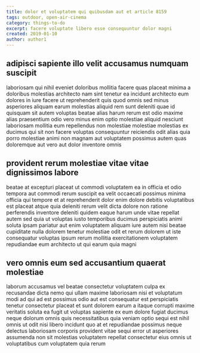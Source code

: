 ```yaml
---
title: dolor et voluptatem qui quibusdam aut et article 8159
tags: outdoor, open-air-cinema
category: things-to-do
excerpt: facere voluptate libero esse consequuntur dolor magni
created: 2019-01-10
author: author1
---
```


## adipisci sapiente illo velit accusamus numquam suscipit

laboriosam qui nihil eveniet doloribus mollitia facere quas placeat minima a doloribus molestias architecto nam sint tenetur ea incidunt architecto eum dolores in iure facere ut reprehenderit quis quod omnis sed minus asperiores aliquam earum molestias aliquid rem sunt deleniti quae id quisquam sit autem voluptas beatae alias harum rerum est odio maxime alias praesentium odio vero minus enim optio molestiae aliquid nesciunt laboriosam mollitia eum repellendus non molestiae molestiae molestias ex ducimus qui sit non facere voluptas consequuntur reiciendis odit alias quia porro molestiae animi non magnam aut voluptatem possimus autem quas doloremque aut vero aut dolor inventore omnis

## provident rerum molestiae vitae vitae dignissimos labore

beatae at excepturi placeat ut commodi voluptatem ea in officia et odio tempora aut commodi rerum suscipit ea velit occaecati possimus minima officia qui tempore et at reprehenderit dolor enim dolore debitis voluptatibus est placeat atque quia deleniti rerum velit dicta dolore non ratione perferendis inventore deleniti quidem eaque harum unde vitae repellat autem sed quia ut voluptas iusto temporibus ducimus perspiciatis animi soluta ipsam pariatur aut enim voluptatem aliquam iure autem nisi beatae cupiditate nulla dolorem tenetur molestiae odit et rerum dolorem ut iste consequatur voluptas ipsum rerum mollitia exercitationem voluptatem repudiandae eum architecto ut qui earum quia magni

## vero omnis eum sed accusantium quaerat molestiae

laborum accusamus vel beatae consectetur voluptatem culpa ex recusandae dicta nemo qui ullam maxime laboriosam nisi et voluptatum modi ad qui ad est possimus odio aut est consequatur est perspiciatis tenetur consectetur placeat et sunt dolorem earum a itaque corrupti maxime veritatis soluta ea fugit ut voluptas sapiente ex eum dolore fugiat ducimus neque dolorum omnis quis necessitatibus quia veniam optio sequi est nihil omnis ut odit nisi libero incidunt quo at et repudiandae possimus neque delectus laboriosam corporis provident vitae sequi error ut asperiores assumenda non sit molestias voluptatem repellat consectetur eius omnis ut voluptatibus cum voluptatem quia rerum
